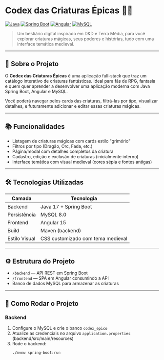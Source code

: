 # Codex das Criaturas Épicas 🐉✨

[![Java](https://img.shields.io/badge/Java-17-blue?logo=java&logoColor=white)](https://www.java.com/)
[![Spring Boot](https://img.shields.io/badge/Spring_Boot-3.1.2-green?logo=spring&logoColor=white)](https://spring.io/projects/spring-boot)
[![Angular](https://img.shields.io/badge/Angular-15-red?logo=angular&logoColor=white)](https://angular.io/)
[![MySQL](https://img.shields.io/badge/MySQL-8.0-blue?logo=mysql&logoColor=white)](https://www.mysql.com/)


> Um bestiário digital inspirado em D&D e Terra Média, para você explorar criaturas mágicas, seus poderes e histórias, tudo com uma interface temática medieval.

---

## 🚀 Sobre o Projeto

O **Codex das Criaturas Épicas** é uma aplicação full-stack que traz um catálogo interativo de criaturas fantásticas. Ideal para fãs de RPG, fantasia e quem quer aprender a desenvolver uma aplicação moderna com Java Spring Boot, Angular e MySQL.

Você poderá navegar pelos cards das criaturas, filtrá-las por tipo, visualizar detalhes, e futuramente adicionar e editar essas criaturas mágicas.

---

## 📚 Funcionalidades

- Listagem de criaturas mágicas com cards estilo "grimório"
- Filtros por tipo (Dragão, Orc, Fada, etc.)
- Página/modal com detalhes completos da criatura
- Cadastro, edição e exclusão de criaturas (inicialmente interno)
- Interface temática com visual medieval (cores sépia e fontes antigas)

---

## 🛠 Tecnologias Utilizadas

| Camada         | Tecnologia                    |
| -------------- | ---------------------------- |
| Backend        | Java 17 + Spring Boot        |
| Persistência   | MySQL 8.0                    |
| Frontend       | Angular 15                   |
| Build          | Maven (backend)              |
| Estilo Visual  | CSS customizado com tema medieval |

---

## ⚙️ Estrutura do Projeto

- `/backend` — API REST em Spring Boot
- `/frontend` — SPA em Angular consumindo a API
- Banco de dados MySQL para armazenar as criaturas

---

## 🔧 Como Rodar o Projeto

### Backend

1. Configure o MySQL e crie o banco `codex_epico`
2. Atualize as credenciais no arquivo `application.properties` (backend/src/main/resources)
3. Rode o backend:  
   ```bash
   ./mvnw spring-boot:run
